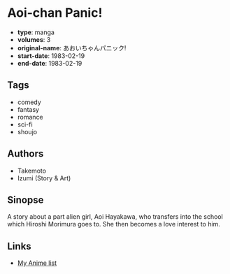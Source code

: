 # Aoi-chan Panic!

-   **type**: manga
-   **volumes**: 3
-   **original-name**: あおいちゃんパニック!
-   **start-date**: 1983-02-19
-   **end-date**: 1983-02-19

## Tags

-   comedy
-   fantasy
-   romance
-   sci-fi
-   shoujo

## Authors

-   Takemoto
-   Izumi (Story & Art)

## Sinopse

A story about a part alien girl, Aoi Hayakawa, who transfers into the school which Hiroshi Morimura goes to. She then becomes a love interest to him.

## Links

-   [My Anime list](https://myanimelist.net/manga/12312/Aoi-chan_Panic)
